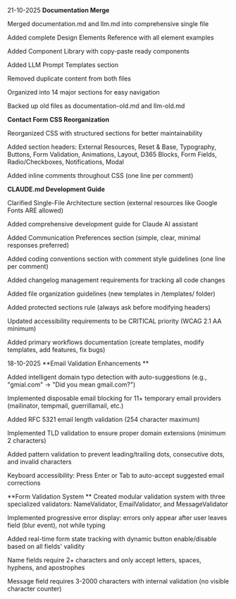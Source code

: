 21-10-2025
**Documentation Merge**

Merged documentation.md and llm.md into comprehensive single file

Added complete Design Elements Reference with all element examples

Added Component Library with copy-paste ready components

Added LLM Prompt Templates section

Removed duplicate content from both files

Organized into 14 major sections for easy navigation

Backed up old files as documentation-old.md and llm-old.md

**Contact Form CSS Reorganization**

Reorganized CSS with structured sections for better maintainability

Added section headers: External Resources, Reset & Base, Typography, Buttons, Form Validation, Animations, Layout, D365 Blocks, Form Fields, Radio/Checkboxes, Notifications, Modal

Added inline comments throughout CSS (one line per comment)

**CLAUDE.md Development Guide**

Clarified Single-File Architecture section (external resources like Google Fonts ARE allowed)



Added comprehensive development guide for Claude AI assistant

Added Communication Preferences section (simple, clear, minimal responses preferred)

Added coding conventions section with comment style guidelines (one line per comment)

Added changelog management requirements for tracking all code changes

Added file organization guidelines (new templates in /templates/ folder)

Added protected sections rule (always ask before modifying headers)

Updated accessibility requirements to be CRITICAL priority (WCAG 2.1 AA minimum)

Added primary workflows documentation (create templates, modify templates, add features, fix bugs)


18-10-2025
**Email Validation Enhancements
**

Added intelligent domain typo detection with auto-suggestions (e.g., "gmial.com" → "Did you mean gmail.com?")

Implemented disposable email blocking for 11+ temporary email providers (mailinator, tempmail, guerrillamail, etc.)

Added RFC 5321 email length validation (254 character maximum)

Implemented TLD validation to ensure proper domain extensions (minimum 2 characters)

Added pattern validation to prevent leading/trailing dots, consecutive dots, and invalid characters

Keyboard accessibility: Press Enter or Tab to auto-accept suggested email corrections

**Form Validation System
**
Created modular validation system with three specialized validators: NameValidator, EmailValidator, and MessageValidator

Implemented progressive error display: errors only appear after user leaves field (blur event), not while typing

Added real-time form state tracking with dynamic button enable/disable based on all fields' validity

Name fields require 2+ characters and only accept letters, spaces, hyphens, and apostrophes

Message field requires 3-2000 characters with internal validation (no visible character counter)
